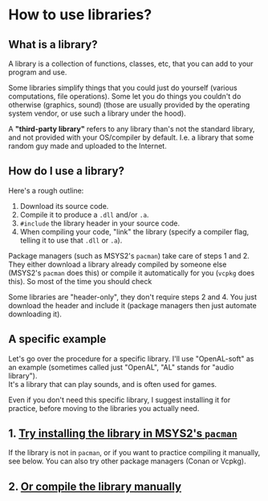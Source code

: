 # How to use libraries?

## What is a library?

A library is a collection of functions, classes, etc, that you can add to your program and use.

Some libraries simplify things that you could just do yourself (various computations, file operations). Some let you do things you couldn't do otherwise (graphics, sound) (those are usually provided by the operating system vendor, or use such a library under the hood).

A **"third-party library"** refers to any library than's not the standard library, and not provided with your OS/compiler by default. I.e. a library that some random guy made and uploaded to the Internet.

## How do I use a library?

Here's a rough outline:

1. Download its source code.
2. Compile it to produce a `.dll` and/or `.a`.
3. `#include` the library header in your source code.
4. When compiling your code, "link" the library (specify a compiler flag, telling it to use that `.dll` or `.a`).

Package managers (such as MSYS2's `pacman`) take care of steps 1 and 2. They either download a library already compiled by someone else (MSYS2's `pacman` does this) or compile it automatically for you (`vcpkg` does this). So most of the time you should check

Some libraries are "header-only", they don't require steps 2 and 4. You just download the header and include it (package managers then just automate downloading it).

## A specific example

Let's go over the procedure for a specific library. I'll use "OpenAL-soft" as an example (sometimes called just "OpenAL", "AL" stands for "audio library").<br/>
It's a library that can play sounds, and is often used for games.

Even if you don't need this specific library, I suggest installing it for practice, before moving to the libraries you actually need.

## 1. [Try installing the library in MSYS2's `pacman`](/articles/using_libraries_pacman.md)

If the library is not in `pacman`, or if you want to practice compiling it manually, see below. You can also try other package managers (Conan or Vcpkg).

## 2. [Or compile the library manually](/articles/using_libraries_compiling_manually.md)
